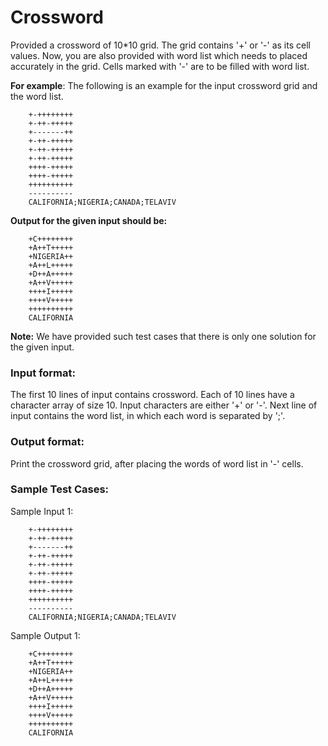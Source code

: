 # Crossword

Provided a crossword of 10*10 grid. The grid contains '+' or '-' as its cell values. Now, you are also provided with word list which needs to placed accurately in the grid. Cells marked with '-' are to be filled with word list.

**For example**: The following is an example for the input crossword grid and the word list.
```
    +-++++++++
    +-++-+++++
    +-------++
    +-++-+++++
    +-++-+++++
    +-++-+++++
    ++++-+++++
    ++++-+++++
    ++++++++++
    ----------
    CALIFORNIA;NIGERIA;CANADA;TELAVIV
```
**Output for the given input should be:**
```
    +C++++++++
    +A++T+++++
    +NIGERIA++
    +A++L+++++
    +D++A+++++
    +A++V+++++
    ++++I+++++
    ++++V+++++
    ++++++++++
    CALIFORNIA
```
**Note:** We have provided such test cases that there is only one solution for the given input.

### Input format:
The first 10 lines of input contains crossword. Each of 10 lines have a character array of size 10. Input characters are either '+' or '-'.
Next line of input contains the word list, in which each word is separated by ';'. 
### Output format:
Print the crossword grid, after placing the words of word list in '-' cells.  
### Sample Test Cases:
Sample Input 1:
```
    +-++++++++
    +-++-+++++
    +-------++
    +-++-+++++
    +-++-+++++
    +-++-+++++
    ++++-+++++
    ++++-+++++
    ++++++++++
    ----------
    CALIFORNIA;NIGERIA;CANADA;TELAVIV
```
Sample Output 1:
```
    +C++++++++
    +A++T+++++
    +NIGERIA++
    +A++L+++++
    +D++A+++++
    +A++V+++++
    ++++I+++++
    ++++V+++++
    ++++++++++
    CALIFORNIA
```